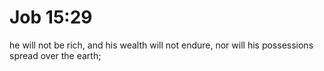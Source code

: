 # Job 15:29

he will not be rich, and his wealth will not endure, nor will his possessions spread over the earth;
